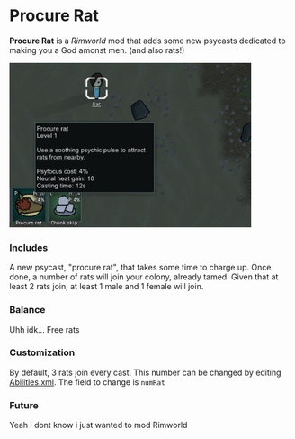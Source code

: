 # Procure Rat

**Procure Rat** is a *Rimworld* mod that adds some new psycasts dedicated to making you a God amonst men. (and also rats!)

![Image 1](/Img/ProcureRat_001.jpg)

### Includes
A new psycast, "procure rat", that takes some time to charge up. Once done, a number of rats will join your colony, already tamed. Given that at least 2 rats join, at least 1 male and 1 female will join.

### Balance
Uhh idk... Free rats

### Customization
By default, 3 rats join every cast. This number can be changed by editing [Abilities.xml](1.3/Defs/Abilities.xml). The field to change is `numRat`

### Future
Yeah i dont know i just wanted to mod Rimworld